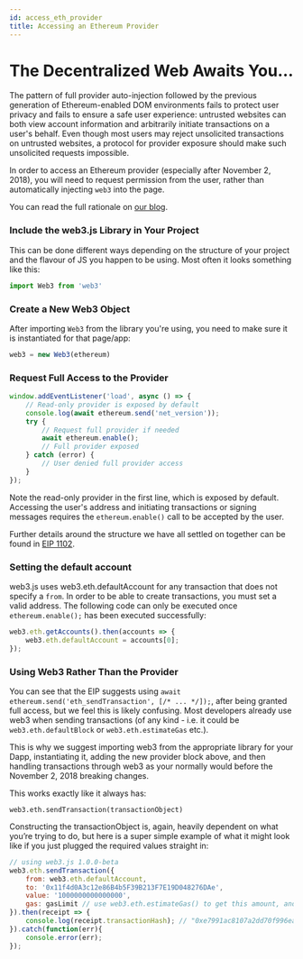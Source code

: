 ```yaml
---
id: access_eth_provider
title: Accessing an Ethereum Provider
---
```


# The Decentralized Web Awaits You...

The pattern of full provider auto-injection followed by the previous generation of Ethereum-enabled DOM environments fails to protect user privacy and fails to ensure a safe user experience: untrusted websites can both view account information and arbitrarily initiate transactions on a user's behalf. Even though most users may reject unsolicited transactions on untrusted websites, a protocol for provider exposure should make such unsolicited requests impossible.

In order to access an Ethereum provider (especially after November 2, 2018), you will need to request permission from the user, rather than automatically injecting `web3` into the page.

You can read the full rationale on [our blog](https://our.status.im/breaking-change-to-the-status-browser/).

### Include the web3.js Library in Your Project

This can be done different ways depending on the structure of your project and the flavour of JS you happen to be using. Most often it looks something like this:

``` js
import Web3 from 'web3'
```

### Create a New Web3 Object

After importing `Web3` from the library you're using, you need to make sure it is instantiated for that page/app:

``` js
web3 = new Web3(ethereum)
```

### Request Full Access to the Provider

```js
window.addEventListener('load', async () => {
    // Read-only provider is exposed by default
    console.log(await ethereum.send('net_version'));
    try {
        // Request full provider if needed
        await ethereum.enable();
        // Full provider exposed
    } catch (error) {
        // User denied full provider access
    }
});
```

Note the read-only provider in the first line, which is exposed by default. Accessing the user's address and initiating transactions or signing messages requires the `ethereum.enable()` call to be accepted by the user.

Further details around the structure we have all settled on together can be found in [EIP 1102](https://github.com/ethereum/EIPs/blob/master/EIPS/eip-1102.md).

### Setting the default account

web3.js uses web3.eth.defaultAccount for any transaction that does not specify a `from`. In order to be able to create transactions, you must set a valid address. The following code can only be executed once `ethereum.enable();` has been executed successfully:

``` js
web3.eth.getAccounts().then(accounts => {
    web3.eth.defaultAccount = accounts[0];
});
```

### Using Web3 Rather Than the Provider

You can see that the EIP suggests using `await ethereum.send('eth_sendTransaction', [/* ... */]);`, after being granted full access, but we feel this is likely confusing. Most developers already use web3 when sending transactions (of any kind - i.e. it could be `web3.eth.defaultBlock` or `web3.eth.estimateGas` etc.).

This is why we suggest importing web3 from the appropriate library for your Dapp, instantiating it, adding the new provider block above, and then handling transactions through web3 as your normally would before the November 2, 2018 breaking changes.

This works exactly like it always has:

`web3.eth.sendTransaction(transactionObject)`

Constructing the transactionObject is, again, heavily dependent on what you’re trying to do, but here is a super simple example of what it might look like if you just plugged the required values straight in:

``` js
// using web3.js 1.0.0-beta
web3.eth.sendTransaction({
    from: web3.eth.defaultAccount,
    to: '0x11f4d0A3c12e86B4b5F39B213F7E19D048276DAe',
    value: '1000000000000000',
    gas: gasLimit // use web3.eth.estimateGas() to get this amount, and add a little for extra safety.
}).then(receipt => {
    console.log(receipt.transactionHash); // "0xe7991ac8107a2dd70f996ea0cd867a828b2f228b39436506271d6a53587eff16"
}).catch(function(err){
    console.error(err);
});
```
